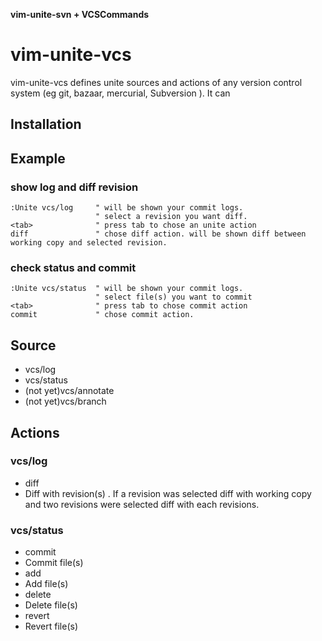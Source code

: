 **vim-unite-svn + VCSCommands**

vim-unite-vcs
=====================

vim-unite-vcs defines unite sources and actions of any version control system (eg git, bazaar, mercurial, Subversion ). It can 

Installation
------------------------------


Example
------------------------------

### show log and diff revision

    :Unite vcs/log     " will be shown your commit logs.
                       " select a revision you want diff.
    <tab>              " press tab to chose an unite action
    diff               " chose diff action. will be shown diff between working copy and selected revision.
    
### check status and commit 

    :Unite vcs/status  " will be shown your commit logs.
                       " select file(s) you want to commit
    <tab>              " press tab to chose commit action
    commit             " chose commit action. 

Source
------------------------------
- vcs/log
- vcs/status
- (not yet)vcs/annotate 
- (not yet)vcs/branch


Actions
------------------------------

### vcs/log
- diff
 - Diff with revision(s) . If a revision was selected diff with working copy and two revisions were selected diff with each revisions.

### vcs/status
- commit
 - Commit file(s)
- add
 - Add file(s)
- delete
 - Delete file(s)
- revert 
 - Revert file(s)

